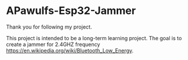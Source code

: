 # APawulfs-Esp32-Jammer
Thank you for following my project.


This project is intended to be a long-term learning project. The goal is to create a jammer for 2.4GHZ frequency https://en.wikipedia.org/wiki/Bluetooth_Low_Energy.
